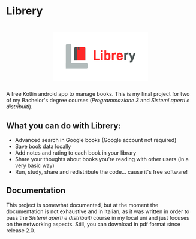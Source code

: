 # Librery
<h1 align=center>
<img src="LibreryDocs/Logo/horizontal.png" width=50%>
</h1>

A free Kotlin android app to manage books.
This is my final project for two of my Bachelor's degree courses (_Programmazione 3_ and _Sistemi aperti e distribuiti_).

## What you can do with Librery:
- Advanced search in Google books (Google account not required)
- Save book data locally
- Add notes and rating to each book in your library
- Share your thoughts about books you're reading with other users (in a very basic way)
- Run, study, share and redistribute the code... cause it's free software!

## Documentation
This project is somewhat documented, but at the moment the documentation is not exhaustive and in Italian, as it was written in order to pass the _Sistemi aperti e distribuiti_ course in my local uni and just focuses on the networking aspects. Still, you can download in pdf format since release 2.0.
